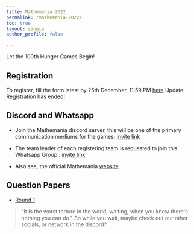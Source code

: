 ```yaml
---
title: Mathemania 2022
permalink: /mathemania-2022/
toc: true
layout: single
author_profile: false

---
```

Let the 100th Hunger Games Begin!

## Registration

To register, fill the form latest by 25th December, 11:59 PM [here](https://forms.gle/9UH1CKYqemL912Xu5)
Update: Registration has ended!

## Discord and Whatsapp

- Join the Mathemania discord server, this will be one of the primary communication mediums for the games: [invite link](https://discord.gg/PFKtMeFW)

- The team leader of each registering team is requested to join this Whatsapp Group : [invite link](https://chat.whatsapp.com/Bn3lWYEFgDk22QWH5nJAKk)

- Also see, the official Mathemania [website](https://mathemania.vercel.app)

## Question Papers

- [Round 1](data/ROUND1_final.pdf)

> "It is the worst torture in the world, waiting, when you know there's nothing you can do."
> So while you wait, maybe check out our other socials, or network in the discord?

